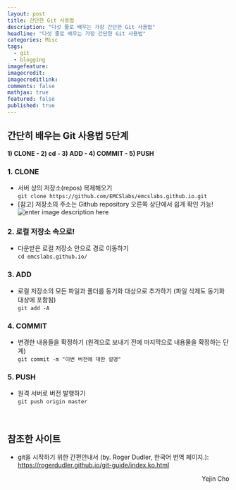 ```yaml
---
layout: post
title: 간단한 Git 사용법
description: "다섯 줄로 배우는 가장 간단한 Git 사용법"
headline: "다섯 줄로 배우는 가장 간단한 Git 사용법"
categories: Misc
tags: 
  - git
  - blogging
imagefeature:
imagecredit:
imagecreditlink:
comments: false
mathjax: true
featured: false
published: true
---
```


## 간단히 배우는 Git 사용법 5단계
**1) CLONE - 2) cd - 3) ADD - 4) COMMIT - 5) PUSH**

### 1. CLONE
- 서버 상의 저장소(repos) 복제해오기  
`git clone https://github.com/EMCSlabs/emcslabs.github.io.git`
- [참고] 저장소의 주소는 Github repository 오른쪽 상단에서 쉽게 확인 가능!![enter image description here](https://lh3.googleusercontent.com/-bd9vv1y2jwA/WD5GVU9BzQI/AAAAAAAAB1E/XTO08-Q77k8CLIwj9CmxUzR6l4xujlBYwCLcB/s0/%25E1%2584%2589%25E1%2585%25B3%25E1%2584%258F%25E1%2585%25B3%25E1%2584%2585%25E1%2585%25B5%25E1%2586%25AB%25E1%2584%2589%25E1%2585%25A3%25E1%2586%25BA+2016-11-30+%25E1%2584%258B%25E1%2585%25A9%25E1%2584%2592%25E1%2585%25AE+12.19.50.png "git_howto_ex.png")

### 2. 로컬 저장소 속으로!
- 다운받은 로컬 저장소 안으로 경로 이동하기  
`cd emcslabs.github.io/`

### 3. ADD
- 로컬 저장소의 모든 파일과 폴더를 동기화 대상으로 추가하기 (파일 삭제도 동기화 대상에 포함됨)  
`git add -A`

### 4. COMMIT
- 변경한 내용들을 확정하기 (원격으로 보내기 전에 마지막으로 내용물을 확정하는 단계)  
`git commit -m "이번 버전에 대한 설명"`

### 5. PUSH
- 원격 서버로 버전 발행하기  
`git push origin master`

<br/>

## 참조한 사이트  
- git을 시작하기 위한 간편안내서 (by. Roger Dudler, 한국어 번역 페이지.):  
<https://rogerdudler.github.io/git-guide/index.ko.html>


<p align="right"> Yejin Cho <p>
